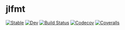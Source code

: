 # jlfmt

[![Stable](https://img.shields.io/badge/docs-stable-blue.svg)](https://tkf.github.io/jlfmt.jl/stable)
[![Dev](https://img.shields.io/badge/docs-dev-blue.svg)](https://tkf.github.io/jlfmt.jl/dev)
[![Build Status](https://travis-ci.com/tkf/jlfmt.jl.svg?branch=master)](https://travis-ci.com/tkf/jlfmt.jl)
[![Codecov](https://codecov.io/gh/tkf/jlfmt.jl/branch/master/graph/badge.svg)](https://codecov.io/gh/tkf/jlfmt.jl)
[![Coveralls](https://coveralls.io/repos/github/tkf/jlfmt.jl/badge.svg?branch=master)](https://coveralls.io/github/tkf/jlfmt.jl?branch=master)
